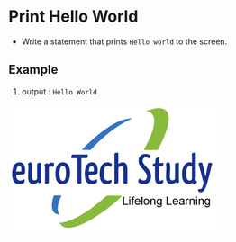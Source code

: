 # Print Hello World


  *  Write a statement that prints ``Hello world`` to the screen.
  
  ## Example
  1. output :  ``Hello World``
 
  ![alt text](ets.png)